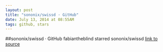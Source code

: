 ```yaml
---
layout: post
title: "sononix/swissd · GitHub"
date: July 13, 2014 at 08:55AM
tags: github, stars
---
```

##sononix/swissd · GitHub
fabiantheblind starred sononix/swissd
[link to source](http://ift.tt/1ovuYsP) 
